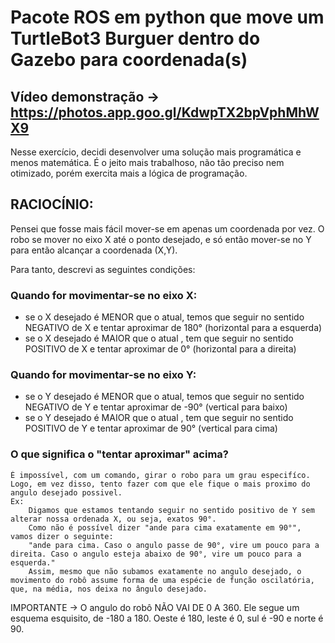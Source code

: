 # Pacote ROS em python que move um TurtleBot3 Burguer dentro do Gazebo para coordenada(s)
## Vídeo demonstração -> https://photos.app.goo.gl/KdwpTX2bpVphMhWX9

Nesse exercício, decidi desenvolver uma solução mais programática e menos matemática.
É o jeito mais trabalhoso, não tão preciso nem otimizado, porém exercita mais a lógica de programação.

## RACIOCÍNIO:
Pensei que fosse mais fácil mover-se em apenas um coordenada por vez.
O robo se mover no eixo X até o ponto desejado, e só então mover-se no Y para então alcançar a coordenada (X,Y).

Para tanto, descrevi as seguintes condições:


### Quando for movimentar-se no eixo X:
- se o X desejado é MENOR que o atual, temos que seguir no sentido NEGATIVO de X e tentar aproximar de 180° (horizontal para a esquerda)
- se o X desejado é MAIOR que o atual , tem que seguir no sentido POSITIVO de X e tentar aproximar de 0° (horizontal para a direita)

### Quando for movimentar-se no eixo Y:
- se o Y desejado é MENOR que o atual, temos que seguir no sentido NEGATIVO de Y e tentar aproximar de -90° (vertical para baixo)
- se o Y desejado é MAIOR que o atual , tem que seguir no sentido POSITIVO de Y e tentar aproximar de 90° (vertical para cima)

### O que significa o "tentar aproximar" acima?
    É impossível, com um comando, girar o robo para um grau especifíco.
    Logo, em vez disso, tento fazer com que ele fique o mais proximo do angulo desejado possivel.
    Ex:
        Digamos que estamos tentando seguir no sentido positivo de Y sem alterar nossa ordenada X, ou seja, exatos 90°.
        Como não é possível dizer "ande para cima exatamente em 90°", vamos dizer o seguinte:
        "ande para cima. Caso o angulo passe de 90°, vire um pouco para a direita. Caso o angulo esteja abaixo de 90°, vire um pouco para a esquerda."
        Assim, mesmo que não subamos exatamente no angulo desejado, o movimento do robô assume forma de uma espécie de função oscilatória, que, na média, nos deixa no ângulo desejado.

IMPORTANTE -> O angulo do robô NÃO VAI DE 0 A 360. Ele segue um esquema esquisito, de -180 a 180. Oeste é 180, leste é 0, sul é -90 e norte é 90.
